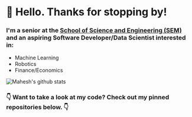 # :wave: Hello. Thanks for stopping by! 

### I'm a senior at the [School of Science and Engineering (SEM)](https://www.semagnet.org/) and an **aspiring Software Developer/Data Scientist** interested in:

- Machine Learning
- Robotics
- Finance/Economics

![Mahesh's github stats](https://github-readme-stats.vercel.app/api?username=MaheshNat&include_all_commits=true&count_private=true&show_icons=true&bg_color=30,e96443,904e95&title_color=fff&text_color=fff&icon_color=ffff00&border_radius=20&hide_border=true)

### :point_down: Want to take a look at my code? Check out my pinned repositories below. :point_down:
